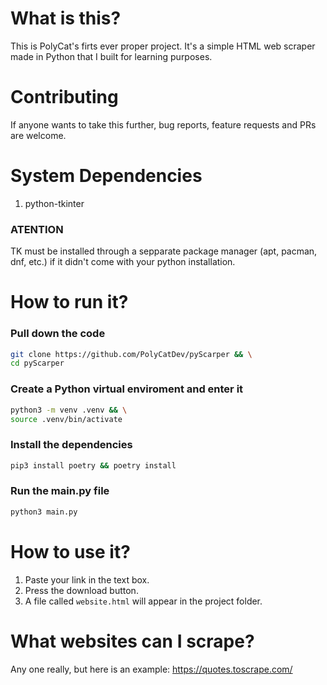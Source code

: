 # What is this?

This is PolyCat's firts ever proper project. It's a simple HTML web scraper made in Python that I built for learning purposes.

# Contributing

If anyone wants to take this further, bug reports, feature requests and PRs are welcome.

# System Dependencies

1. python-tkinter

### ATENTION

TK must be installed through a sepparate package manager (apt, pacman, dnf, etc.) if it didn't come with your python installation.

# How to run it?

### Pull down the code

```bash
git clone https://github.com/PolyCatDev/pyScarper && \
cd pyScarper
```

### Create a Python virtual enviroment and enter it

```bash
python3 -m venv .venv && \
source .venv/bin/activate
```

### Install the dependencies

```bash
pip3 install poetry && poetry install
```

### Run the main.py file

```bash
python3 main.py
```

# How to use it?

1. Paste your link in the text box.
2. Press the download button.
3. A file called `website.html` will appear in the project folder.

# What websites can I scrape?

Any one really, but here is an example: https://quotes.toscrape.com/
